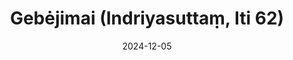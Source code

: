 ---
layout: page
title: 'Gebėjimai (Indriyasuttaṃ, Iti 62)'
category: bylota
index:
- Mara (Māra)
sortIndex: 62
suttacentral: iti62
date: 2024-12-05
tags:
- Mara (Māra)
---
